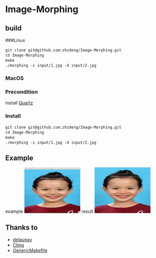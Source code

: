 # Image-Morphing
## build
###Linux

```
git clone git@github.com:zhzdeng/Image-Morphing.git
cd Image-Morphing
make
./morphing -s input/1.jpg -d input/2.jpg
```
### MacOS
### Precondition
install [Quartz](https://www.xquartz.org/)
### Install
```
git clone git@github.com:zhzdeng/Image-Morphing.git
cd Image-Morphing
make
./morphing -s input/1.jpg -d input/2.jpg
```

## Example
example
![](./pic/example.gif)
result
![](./pic/result.gif)

## Thanks to
- [delaunay](https://github.com/eloraiby/delaunay)
- [CImg](http://www.cimg.eu/)
- [GenericMakefile](https://github.com/mbcrawfo/GenericMakefile)

